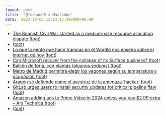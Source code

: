 ```yaml
---
layout: post
title:  "@fernand0's Mastodon"
date:  2023-10-03 13:03:13.590000+00:00
---
```

*  [The Spanish Civil War started as a medium-size resource allocation dispute ](https://philip.greenspun.com/blog/2023/09/12/the-spanish-civil-war-started-as-a-medium-size-resource-allocation-dispute) ([toot](https://mastodon.social/@fernand0/111171219854592889))
*  [ ](https://mastodon.social/@runjaj) ([toot](https://mastodon.social/@fernand0/111171041803961414))
*  [Lo que la gente que hace trampas en el Wordle nos enseña sobre el internet de hoy ](https://www.error500.net/p/lo-que-la-gente-que-hace-trampa) ([toot](https://mastodon.social/@fernand0/111171034513873882))
*  [Can Microsoft recover from the collapse of its Surface business? ](https://www.zdnet.com/article/can-microsoft-recover-from-the-collapse-of-its-surface-business) ([toot](https://mastodon.social/@fernand0/111170829857265845))
*  [Balcón de forja, con plantas (algunos sedums) ](https://www.flickr.com/photos/fernand0/53207496783) ([toot](https://mastodon.social/@fernand0/111170674336688249))
*  [Metro de Madrid permitirá elegir los vagones según su temperatura y ocupación  ](https://www.20minutos.es/noticia/5175364/0/metro-madrid-permitira-elegir-los-vagones-segun-su-temperatura-ocupacion/) ([toot](https://mastodon.social/@fernand0/111170625582884517))
*  [Aragón se defiende como el avestruz de la amenaza ‘hacker’ ](https://www.elperiodicodearagon.com/aragon/2023/10/02/aragon-defiende-avestruz-amenaza-hacker-92737884.htm) ([toot](https://mastodon.social/@fernand0/111170400822322647))
*  [GitLab urges users to install security updates for critical pipeline flaw ](https://www.bleepingcomputer.com/news/security/gitlab-urges-users-to-install-security-updates-for-critical-pipeline-flaw) ([toot](https://mastodon.social/@fernand0/111170106999327389))
*  [Amazon adding ads to Prime Video in 2024 unless you pay $2.99 extra – Ars Technica ](https://arstechnica.com/gadgets/2023/09/amazon-jacks-up-price-of-ad-free-prime-video-by-2-99-starting-in-2024) ([toot](https://mastodon.social/@fernand0/111169832564433916))
*  [ ](https://social.hispabot.freemyip.com/@hispa) ([toot](https://mastodon.social/@fernand0/111166666260680844))
